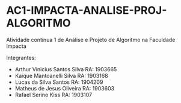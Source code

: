 # AC1-IMPACTA-ANALISE-PROJ-ALGORITMO
Atividade contínua 1 de Análise e Projeto de Algoritmo na Faculdade Impacta

Integrantes:
- Arthur Vinicius Santos Silva    RA: 1903665
- Kaique Mantoanelli Silva        RA: 1903168
- Lucas da Silva Santos           RA: 1904209
- Matheus de Jesus Oliveira       RA: 1903603
- Rafael Serino Kiss              RA: 1903107

